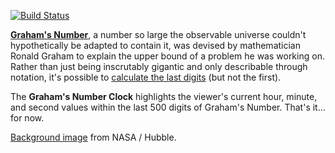 [![Build Status](https://travis-ci.com/jcmrva/Grahams-Number-Clock.svg?branch=master)](https://travis-ci.com/jcmrva/Grahams-Number-Clock)

[**Graham's Number**](https://en.wikipedia.org/wiki/Graham%27s_number), a number so large the observable universe couldn't hypothetically be adapted to contain it, was devised by mathematician Ronald Graham to explain the upper bound of a problem he was working on. Rather than just being inscrutably gigantic and only describable through notation, it's possible to [calculate the last digits](https://codegolf.stackexchange.com/questions/733/calculate-the-last-digits-of-grahams-number) (but not the first).

The **Graham's Number Clock** highlights the viewer's current hour, minute, and second values within the last 500 digits of Graham's Number. That's it... for now.

[Background image](http://hubblesite.org/image/2795/gallery) from NASA / Hubble.
